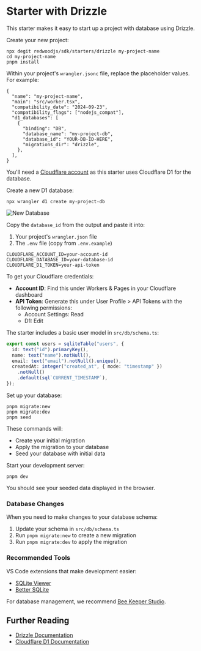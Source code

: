 # Starter with Drizzle

This starter makes it easy to start up a project with database using Drizzle.

Create your new project:

```shell
npx degit redwoodjs/sdk/starters/drizzle my-project-name
cd my-project-name
pnpm install
```

Within your project's `wrangler.jsonc` file, replace the placeholder values. For example:

```jsonc
{
  "name": "my-project-name",
  "main": "src/worker.tsx",
  "compatibility_date": "2024-09-23",
  "compatibility_flags": ["nodejs_compat"],
  "d1_databases": [
    {
      "binding": "DB",
      "database_name": "my-project-db",
      "database_id": "YOUR-DB-ID-HERE",
      "migrations_dir": "drizzle",
    },
  ],
}
```

You'll need a [Cloudflare account](https://www.cloudflare.com/) as this starter uses Cloudflare D1 for the database.

Create a new D1 database:

```shell
npx wrangler d1 create my-project-db
```

![New Database](./public/images/new-db.png)

Copy the `database_id` from the output and paste it into:

1. Your project's `wrangler.json` file
2. The `.env` file (copy from `.env.example`)

```text
CLOUDFLARE_ACCOUNT_ID=your-account-id
CLOUDFLARE_DATABASE_ID=your-database-id
CLOUDFLARE_D1_TOKEN=your-api-token
```

To get your Cloudflare credentials:

- **Account ID**: Find this under Workers & Pages in your Cloudflare dashboard
- **API Token**: Generate this under User Profile > API Tokens with the following permissions:
  - Account Settings: Read
  - D1: Edit

The starter includes a basic user model in `src/db/schema.ts`:

```typescript
export const users = sqliteTable("users", {
  id: text("id").primaryKey(),
  name: text("name").notNull(),
  email: text("email").notNull().unique(),
  createdAt: integer("created_at", { mode: "timestamp" })
    .notNull()
    .default(sql`CURRENT_TIMESTAMP`),
});
```

Set up your database:

```shell
pnpm migrate:new
pnpm migrate:dev
pnpm seed
```

These commands will:

- Create your initial migration
- Apply the migration to your database
- Seed your database with initial data

Start your development server:

```shell
pnpm dev
```

You should see your seeded data displayed in the browser.

### Database Changes

When you need to make changes to your database schema:

1. Update your schema in `src/db/schema.ts`
2. Run `pnpm migrate:new` to create a new migration
3. Run `pnpm migrate:dev` to apply the migration

### Recommended Tools

VS Code extensions that make development easier:

- [SQLite Viewer](https://marketplace.cursorapi.com/items?itemName=qwtel.sqlite-viewer)
- [Better SQLite](https://marketplace.visualstudio.com/items?itemName=bettersqlite.better-sqlite3)

For database management, we recommend [Bee Keeper Studio](https://www.beekeeperstudio.io/).

## Further Reading

- [Drizzle Documentation](https://orm.drizzle.team)
- [Cloudflare D1 Documentation](https://developers.cloudflare.com/d1)
